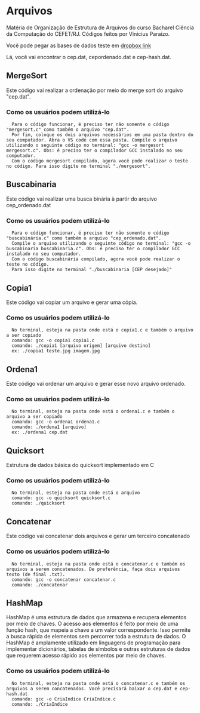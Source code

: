 # Arquivos
Matéria de Organização de Estrutura de Arquivos do curso Bacharel Ciência da Computação do CEFET/RJ. Códigos feitos por Vinicius Paraizo. 

Você pode pegar as bases de dados teste em [dropbox link](https://www.dropbox.com/sh/8i46wy3q0rmasu7/AADIUy2iVsoWWwcbnxbPGrzya?dl=0)

Lá, você vai encontrar o cep.dat, cepordenado.dat e cep-hash.dat.

## MergeSort

Este código vai realizar a ordenação por meio do merge sort do arquivo "cep.dat".

### Como os usuários podem utilizá-lo
      Para o código funcionar, é preciso ter não somente o código "mergesort.c" como também o arquivo "cep.dat".
      Por fim, coloque os dois arquivos necessários em uma pasta dentro do seu computador. Abra o VS code com essa pasta. Compile o arquivo utilizando o seguinte código no terminal: "gcc -o mergesort mergesort.c". Obs: é preciso ter o compilador GCC instalado no seu computador.
      Com o código mergesort compilado, agora você pode realizar o teste no código. Para isso digite no terminal "./mergesort".


## Buscabinaria

Este código vai realizar uma busca binária à partir do arquivo cep_ordenado.dat
    
### Como os usuários podem utilizá-lo
      Para o código funcionar, é preciso ter não somente o código "buscabinária.c" como também o arquivo "cep_ordenado.dat". 
      Compile o arquivo utilizando o seguinte código no terminal: "gcc -o buscabinaria buscabinaria.c". Obs: é preciso ter o compilador GCC instalado no seu computador.
      Com o código buscabinária compilado, agora você pode realizar o teste no código. 
      Para isso digite no terminal "./buscabinaria [CEP desejado]"


## Copia1

Este código vai copiar um arquivo e gerar uma cópia. 

### Como os usuários podem utilizá-lo
      No terminal, esteja na pasta onde está o copia1.c e também o arquivo a ser copiado
      comando: gcc -o copia1 copia1.c
      comando: ./copia1 [arquivo origem] [arquivo destino]
      ex: ./copia1 teste.jpg imagem.jpg


## Ordena1

Este código vai ordenar um arquivo e gerar esse novo arquivo ordenado. 

### Como os usuários podem utilizá-lo
      No terminal, esteja na pasta onde está o ordena1.c e também o arquivo a ser copiado
      comando: gcc -o ordena1 ordena1.c
      comando: ./ordena1 [arquivo]
      ex: ./ordena1 cep.dat

## Quicksort
Estrutura de dados básica do quicksort implementado em C

### Como os usuários podem utilizá-lo
      No terminal, esteja na pasta onde está o arquivo
      comando: gcc -o quicksort quicksort.c
      comando: ./quicksort 

## Concatenar

Este código vai concatenar dois arquivos e gerar um terceiro concatenado

### Como os usuários podem utilizá-lo
      No terminal, esteja na pasta onde está o concatenar.c e também os arquivos a serem concatenados. De preferência, faça dois arquivos texto (de final .txt).
      comando: gcc -o concatenar concatenar.c
      comando: ./concatenar
      
      
## HashMap

HashMap é uma estrutura de dados que armazena e recupera elementos por meio de chaves. O acesso aos elementos é feito por meio de uma função hash, que mapeia a chave a um valor correspondente. Isso permite a busca rápida de elementos sem percorrer toda a estrutura de dados. O HashMap é amplamente utilizado em linguagens de programação para implementar dicionários, tabelas de símbolos e outras estruturas de dados que requerem acesso rápido aos elementos por meio de chaves.


### Como os usuários podem utilizá-lo
      No terminal, esteja na pasta onde está o concatenar.c e também os arquivos a serem concatenados. Você precisará baixar o cep.dat e cep-hash.dat
      comando: gcc -o CriaIndice CriaIndice.c
      comando: ./CriaIndice


